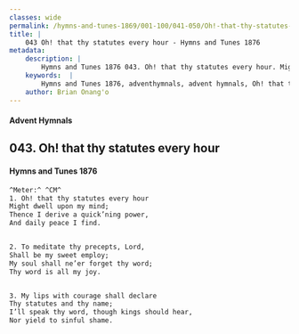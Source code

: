 ```yaml
---
classes: wide
permalink: /hymns-and-tunes-1869/001-100/041-050/Oh!-that-thy-statutes-every-hour/
title: |
    043 Oh! that thy statutes every hour - Hymns and Tunes 1876
metadata:
    description: |
        Hymns and Tunes 1876 043. Oh! that thy statutes every hour. Might dwell upon my mind; Thence I derive a quick’ning power, And daily peace I find. 
    keywords:  |
        Hymns and Tunes 1876, adventhymnals, advent hymnals, Oh! that thy statutes every hour, Might dwell upon my mind;, 
    author: Brian Onang'o
---
```


#### Advent Hymnals
## 043. Oh! that thy statutes every hour
####  Hymns and Tunes 1876

```txt
^Meter:^ ^CM^
1. Oh! that thy statutes every hour
Might dwell upon my mind;
Thence I derive a quick’ning power,
And daily peace I find.


2. To meditate thy precepts, Lord,
Shall be my sweet employ;
My soul shall ne’er forget thy word;
Thy word is all my joy.


3. My lips with courage shall declare
Thy statutes and thy name;
I’ll speak thy word, though kings should hear,
Nor yield to sinful shame.
```